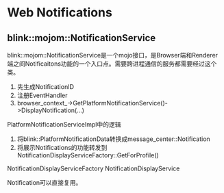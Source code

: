 # Web Notifications

## blink::mojom::NotificationService

blink::mojom::NotificationService是一个mojo接口，是Browser端和Renderer端之间Notificaitons功能的一个入口点。需要跨进程通信的服务都需要经过这个类。

1. 先生成NotificationID
2. 注册EventHandler
3. browser_context_->GetPlatformNotificationService()->DisplayNotification(...)

PlatformNotificationServiceImpl中的逻辑

1. 将blink::PlatformNotificationData转换成message_center::Notification
2. 将展示Notifications的功能转发到NotificationDisplayServiceFactory::GetForProfile()

NotificationDisplayServiceFactory
NotificationDisplayService

Notification可以直接复用。
